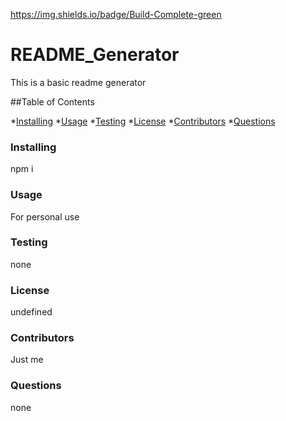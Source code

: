 
https://img.shields.io/badge/Build-Complete-green
# README_Generator
This is a basic readme generator

##Table of Contents

*[Installing](#Installing)
*[Usage](#Usage)
*[Testing](#Testing)
*[License](#License)
*[Contributors](#Contributors)
*[Questions](#Questions)

### Installing
npm i

### Usage
For personal use

### Testing
none


### License 
undefined

### Contributors
Just me

### Questions
none

